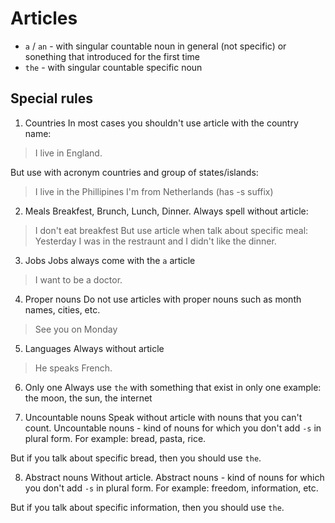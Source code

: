 # Articles

- `a` / `an` - with singular countable noun in general (not specific) or sonething that introduced for the first time
- `the` - with singular countable specific noun

## Special rules

1. Countries
In most cases you shouldn't use article with the country name:
> I live in England.

But use with acronym countries and group of states/islands:
> I live in the Phillipines
> I'm from Netherlands (has -s suffix)

2. Meals
Breakfest, Brunch, Lunch, Dinner.
Always spell without article:
> I don't eat breakfest
But use article when talk about specific meal:
> Yesterday I was in the restraunt and I didn't like the dinner.

3. Jobs
Jobs always come with the `a` article
> I want to be a doctor.

4. Proper nouns
Do not use articles with proper nouns such as month names, cities, etc.
> See you on Monday

5. Languages
Always without article
> He speaks French.

6. Only one
Always use `the` with something that exist in only one example: the moon, the sun, the internet

7. Uncountable nouns
Speak without article with nouns that you can't count.
Uncountable nouns - kind of nouns for which you don't add `-s` in plural form.
For example: bread, pasta, rice.

But if you talk about specific bread, then you should use `the`.

8. Abstract nouns
Without article.
Abstract nouns - kind of nouns for which you don't add `-s` in plural form.
For example: freedom, information, etc.

But if you talk about specific information, then you should use `the`.